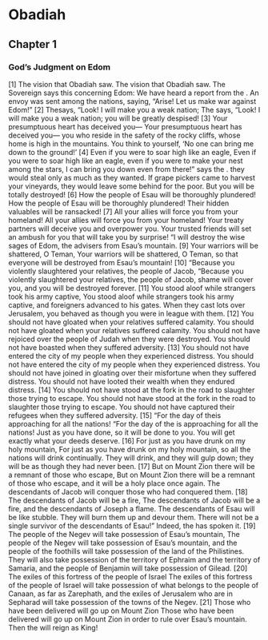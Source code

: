 # Obadiah

## Chapter 1 <!-- scripture:1 -->

### God’s Judgment on Edom

[1] The vision that Obadiah saw.
The vision that Obadiah saw.
The Sovereign
says this concerning Edom:
We have heard a report from the
.
An envoy was sent among the nations, saying,
“Arise! Let us make war against Edom!”
[2] Thesays, “Look! I will make you a weak nation;
The
says, “Look! I will make you a weak nation;
you will be greatly despised!
[3] Your presumptuous heart has deceived you—
Your presumptuous heart has deceived you—
you who reside in the safety of the rocky cliffs,
whose home is high in the mountains.
You think to yourself,
‘No one can bring me down to the ground!’
[4] Even if you were to soar high like an eagle,
Even if you were to soar high like an eagle,
even if you were to make your nest among the stars,
I can bring you down even from there!” says the
.
they would steal only as much as they wanted.
If grape pickers came to harvest your vineyards,
they would leave some behind for the poor.
But you will be totally destroyed!
[6] How the people of Esau will be thoroughly plundered!
How the people of Esau will be thoroughly plundered!
Their hidden valuables will be ransacked!
[7] All your allies will force you from your homeland!
All your allies will force you from your homeland!
Your treaty partners will deceive you and overpower you.
Your trusted friends will set an ambush for you
that will take you by surprise!
“I will destroy the wise sages of Edom,
the advisers from Esau’s mountain.
[9] Your warriors will be shattered, O Teman,
Your warriors will be shattered, O Teman,
so that everyone will be destroyed from Esau’s mountain!
[10] “Because you violently slaughtered your relatives, the people of Jacob,
“Because you violently slaughtered your relatives, the people of Jacob,
shame will cover you, and you will be destroyed forever.
[11] You stood aloof while strangers took his army captive,
You stood aloof while strangers took his army captive,
and foreigners advanced to his gates.
When they cast lots over Jerusalem,
you behaved as though you were in league with them.
[12] You should not have gloated when your relatives suffered calamity.
You should not have gloated when your relatives suffered calamity.
You should not have rejoiced over the people of Judah when they were destroyed.
You should not have boasted when they suffered adversity.
[13] You should not have entered the city of my people when they experienced distress.
You should not have entered the city of my people when they experienced distress.
You should not have joined in gloating over their misfortune when they suffered distress.
You should not have looted their wealth when they endured distress.
[14] You should not have stood at the fork in the road to slaughter those trying to escape.
You should not have stood at the fork in the road to slaughter those trying to escape.
You should not have captured their refugees when they suffered adversity.
[15] “For the day of theis approaching for all the nations!
“For the day of the
is approaching for all the nations!
Just as you have done, so it will be done to you.
You will get exactly what your deeds deserve.
[16] For just as you have drunk on my holy mountain,
For just as you have drunk on my holy mountain,
so all the nations will drink continually.
They will drink, and they will gulp down;
they will be as though they had never been.
[17] But on Mount Zion there will be a remnant of those who escape,
But on Mount Zion there will be a remnant of those who escape,
and it will be a holy place once again.
The descendants of Jacob will conquer
those who had conquered them.
[18] The descendants of Jacob will be a fire,
The descendants of Jacob will be a fire,
and the descendants of Joseph a flame.
The descendants of Esau will be like stubble.
They will burn them up and devour them.
There will not be a single survivor of the descendants of Esau!”
Indeed, the
has spoken it.
[19] The people of the Negev will take possession of Esau’s mountain,
The people of the Negev will take possession of Esau’s mountain,
and the people of the foothills will take
possession of the land of the Philistines.
They will also take possession of the territory of Ephraim and the territory of Samaria,
and the people of Benjamin will take possession of Gilead.
[20] The exiles of this fortress of the people of Israel
The exiles of this fortress of the people of Israel
will take possession of what belongs to
the people of Canaan, as far as Zarephath,
and the exiles of Jerusalem who are in Sepharad
will take possession of the towns of the Negev.
[21] Those who have been delivered will go up on Mount Zion
Those who have been delivered will go up on Mount Zion
in order to rule over Esau’s mountain.
Then the
will reign as King!
